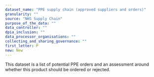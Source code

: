 ```yaml
---
dataset_name: "PPE supply chain (approved suppliers and orders)"
granularity: ""
source: "NHS Supply Chain"
purpose_of_the_data: ""
data_controller: ""
dpia_inclusion: ""
data_processor_organisations: ""
collecting_and_sharing_governance: ""
first_letter: P
new: New
---
```

This dataset is a list of potential PPE orders and an assessment around whether this product should be ordered or rejected.